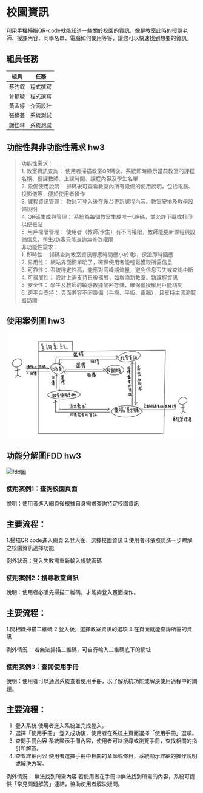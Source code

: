 # 校園資訊
利用手機掃描QR-code就能知道一些關於校園的資訊，像是教室此時的授課老師、授課內容、同學名單、電腦如何使用等等，讓您可以快速找到想要的資訊。
## 組員任務
| 組員   | 任務   |
| ------- | ------- | 
| 蔡昀叡   | 程式撰寫   |
| 曾郁璇   | 程式撰寫   | 
| 黃孟婷   | 介面設計   | 
| 張榛芸   | 系統測試   | 
| 謝佳琳   | 系統測試   | 
## 功能性與非功能性需求 hw3 
>功能性需求：
  <br>1. 教室資訊查詢： 使用者掃描教室QR碼後，系統即時顯示當前教室的課程名稱、授課教師、上課時間、課程內容及學生名單
  <br>2. 設備使用說明： 掃碼後可查看教室內所有設備的使用說明，包括電腦、投影儀等，便於使用者操作
  <br>3. 課程資訊管理： 教師可登入後在後台更新課程內容、教室安排及教學設備說明
  <br>4. QR碼生成與管理： 系統為每個教室生成唯一QR碼，並允許下載或打印以便張貼
  <br>5. 用戶權限管理： 使用者（教師/學生）有不同權限，教師能更新課程與設備信息，學生/訪客只能查詢無修改權限<br>
>非功能性需求：
  <br>1. 即時性： 掃碼查詢教室資訊響應時間應小於1秒，保證即時回應
  <br>2. 易用性： 網站界面簡單明了，確保使用者能輕鬆獲取所需信息
  <br>3. 可靠性： 系統穩定性高，能應對高峰期流量，避免信息丟失或查詢中斷
  <br>4. 可擴展性： 設計上需支持日後擴展，如增添新教室、新課程資訊
  <br>5. 安全性： 學生及教師的敏感數據加密存儲，確保僅授權用戶能訪問
  <br>6. 跨平台支持： 頁面兼容不同設備（手機、平板、電腦），且支持主流瀏覽器訪問
## 使用案例圖 hw3
![使用案例圖1](使用案例圖1.jpg "使用案例圖1")
## 功能分解圖FDD hw3
![fdd圖](https://github.com/user-attachments/assets/87c5fa8c-dc54-43eb-a414-d3288380236a)

### 使用案例1：查詢校園頁面

說明：使用者進入網頁後根據自身需求查詢特定校園資訊
## 主要流程：
1.掃描QR code進入網頁
2.登入後，選擇校園資訊
3.使用者可依照想進一步瞭解之校園資訊選擇功能

例外狀況：登入失敗需重新輸入帳號密碼

### 使用案例2：搜尋教室資訊

說明：使用者必須先掃描二維碼，才能夠登入畫面操作。

## 主要流程：
1.開相機掃描二維碼
2.登入後，選擇教室資訊的選項
3.在頁面就能查詢所需的資訊

例外情況：
若無法掃描二維碼，可自行輸入二維碼底下的網址

### 使用案例3：查閱使用手冊

說明：使用者可以通過系統查看使用手冊，以了解系統功能或解決使用過程中的問題。

## 主要流程：
1. 登入系統 使用者進入系統並完成登入。
2. 選擇「使用手冊」 登入成功後，使用者在系統主頁面選擇「使用手冊」選項。
3. 查閱手冊內容 系統顯示手冊內容，使用者可以搜尋或瀏覽手冊，查找相關的指引和解答。
4. 查看詳細內容 使用者選擇手冊中相關的章節或條目，系統顯示詳細的操作說明或解決方案。

例外情況：
無法找到所需內容 若使用者在手冊中無法找到所需的內容，系統可提供「常見問題解答」連結，協助使用者解決疑問。



